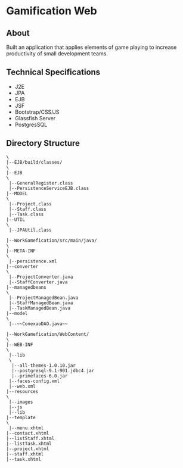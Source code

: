 Gamification Web
==================

## About
Built an application that applies elements of game playing to increase productivity of small development teams.

## Technical Specifications
+ J2E
+ JPA
+ EJB
+ JSF
+ Bootstrap/CSS/JS
+ Glassfish Server
+ PostgresSQL


## Directory Structure 

  ```
 \
 |--EJB/build/classes/
 \
  |--EJB
  \
   |--GeneralRegister.class
   |--PersistenceServiceEJB.class 
  |--MODEL
  \
   |--Project.class
   |--Staff.class
   |--Task.class
  |--UTIL
  \
   |--JPAUtil.class
   
 |--WorkGamefication/src/main/java/
 \
  |--META-INF
  \
   |--persistence.xml
  |--converter
  \
   |--ProjectConverter.java
   |--StaffConverter.java
  |--managedbeans
  \
   |--ProjectManagedBean.java
   |--StaffManagedBean.java
   |--TaskManagedBean.java
  |--model
  \
   |--~~ConexaoDAO.java~~
   
 |--WorkGamefication/WebContent/ 
 \
  |--WEB-INF
  \
   |--lib
   \
    |--all-themes-1.0.10.jar
    |--postgresql-9.1-901.jdbc4.jar
    |--primefaces-6.0.jar
   |--faces-config.xml
   |--web.xml
  |--resources
  \
   |--images
   |--js
   |--lib
  |--template
  \
   |--menu.xhtml
  |--contact.xhtml
  |--listStaff.xhtml
  |--listTask.xhtml
  |--project.xhtml
  |--staff.xhtml
  |--task.xhtml
  
  ```
